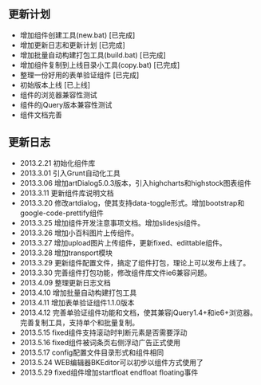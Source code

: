 <a name="todo"></a>
## 更新计划

+ 增加组件创建工具(new.bat) [已完成]
+ 增加更新日志和更新计划 [已完成]
+ 增加批量自动构建打包工具(build.bat) [已完成]
+ 增加组件复制到上线目录小工具(copy.bat) [已完成]
+ 整理一份好用的表单验证组件 [已完成]
+ 初始版本上线 [已上线]
+ 组件的浏览器兼容性测试
+ 组件的jQuery版本兼容性测试
+ 组件文档完善

<a name="changelog"></a>
## 更新日志

+ 2013.2.21 初始化组件库
+ 2013.3.01 引入Grunt自动化工具
+ 2013.3.06 增加artDialog5.0.3版本，引入highcharts和highstock图表组件
+ 2013.3.11 更新组件库说明文档
+ 2013.3.20 修改artdialog，使其支持data-toggle形式。增加bootstrap和google-code-prettify组件
+ 2013.3.25 增加组件开发注意事项文档。增加slidesjs组件。
+ 2013.3.26 增加小百科图片上传组件。
+ 2013.3.27 增加upload图片上传组件，更新fixed、edittable组件。
+ 2013.3.28 增加transport模块
+ 2013.3.29 更新组件配置文件，搞定了组件打包，理论上可以发布上线了。
+ 2013.3.30 完善组件打包功能，修改组件库文件ie6兼容问题。
+ 2013.4.09 整理更新日志文档
+ 2013.4.10 增加批量自动构建打包工具
+ 2013.4.11 增加表单验证组件1.1.0版本
+ 2013.4.12 完善单验证组件功能和文档，使其兼容jQuery1.4+和ie6+浏览器。完善复制工具，支持单个和批量复制。
+ 2013.5.15 fixed组件支持滚动时判断元素是否需要浮动
+ 2013.5.16 fixed组件被词条页右侧浮动广告正式使用
+ 2013.5.17 config配置文件目录形式和组件相同
+ 2013.5.24 WEB编辑器BKEditor可以初步以组件方式使用了
+ 2013.5.29 fixed组件增加startfloat endfloat floating事件





